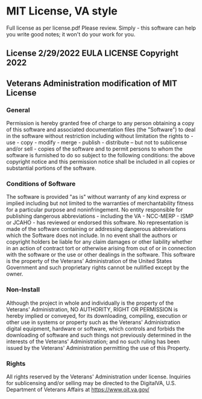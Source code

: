 # MIT License, VA style

Full license as per license.pdf Please review.
Simply - this software can help you write good notes; it won't do your work for you.

## License 2/29/2022 EULA LICENSE Copyright 2022

## Veterans Administration modification of MIT License

### General

Permission is hereby granted free of charge to any person obtaining a copy of this software and associated documentation files (the "Software") to deal in the software without restriction including without limitation the rights to - use - copy - modify - merge - publish - distribute – but not to sublicense and/or sell - copies of the software and to permit persons to whom the software is furnished to do so subject to the following conditions: the above copyright notice and this permission notice shall be included in all copies or substantial portions of the software.

### Conditions of Software

The software is provided "as is" without warranty of any kind express or implied including but not limited to the warranties of merchantability fitness for a particular purpose and noninfringement. No entity responsible for publishing dangerous abbreviations - including the VA - NCC-MERP - ISMP or JCAHO - has reviewed or endorsed this software. No representation is made of the software containing or addressing dangerous abbreviations which the Software does not include. In no event shall the authors or copyright holders be liable for any claim damages or other liability whether in an action of contract tort or otherwise arising from out of or in connection with the software or the use or other dealings in the software. This software is the property of the Veterans’ Administration of the United States Government and such proprietary rights cannot be nullified except by the owner.

### Non-Install

Although the project in whole and individually is the property of the Veterans' Administration, NO AUTHORITY, RIGHT OR PERMISSION is hereby implied or conveyed, for its downloading, compiling, execution or other use in systems or property such as the Veterans' Administration digital equipment, hardware or software, which controls and forbids the downloading of software and such things not previously determined in the interests of the Veterans' Administration; and no such ruling has been issued by the Veterans' Administration permitting the use of this Property.

### Rights

All rights reserved by the Veterans' Administration under license.  Inquiries for sublicensing and/or selling may be directed to the DigitalVA, U.S. Department of Veterans Affairs at <https://www.oit.va.gov/>
